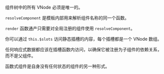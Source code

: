 组件树中的所有 VNode 必须是唯一的。

`resolveComponent` 是模板内部用来解析组件名称的同一个函数。

`render` 函数通产只需要对全局注册的组件使用 `resolveComponent`。

你可以通过 `this.$slots` 访问静态插槽的内容，每个插槽都是一个 VNode 数组。

任何响应式数据都应该在插槽函数内访问，以确保它被注册为子组件的依赖关系，而不是父组件。

函数式组件是自身没有任何状态的组件的另一种形式。